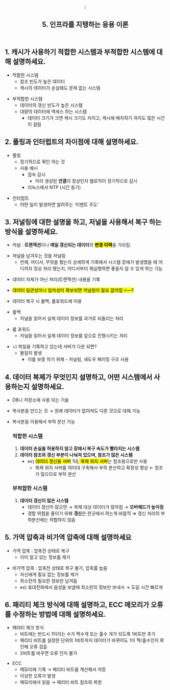 <body><article id="834e0dd4-f44b-4f04-bdc8-b5b2a800fbbd" class="page sans"><header><div class="page-header-icon undefined"><span class="icon">💡</span></div><h1 class="page-title">5. 인프라를 지탱하는 응용 이론</h1></header><div class="page-body"><h2 id="47a94fde-9590-499b-ab72-f1c133f29fd9" class="">1. 캐시가 사용하기 적합한 시스템과 부적합한 시스템에 대해 설명하세요.</h2><ul id="731a3d0b-9ffc-4c62-b61a-a4e995805545" class="bulleted-list"><li style="list-style-type:disc">적합한 시스템<ul id="94306939-9b2f-4801-a297-1b238010a34c" class="bulleted-list"><li style="list-style-type:circle">참조 빈도가 높은 데이터</li></ul><ul id="f5f506c2-23d8-49dc-95e4-648dc0f47483" class="bulleted-list"><li style="list-style-type:circle">캐시의 데이터가 손실돼도 문제 없는 시스템</li></ul></li></ul><ul id="ea9627b8-16a1-4890-a67d-1d9f00d15e4b" class="bulleted-list"><li style="list-style-type:disc">부적합한 시스템<ul id="09839bfe-05fe-431d-b457-d04f3077f846" class="bulleted-list"><li style="list-style-type:circle">데이터의 갱신 빈도가 높은 시스템</li></ul><ul id="ace0581b-279e-4d89-8e81-e9cbf9ed0088" class="bulleted-list"><li style="list-style-type:circle">대량의 데이터에 액세스 하는 시스템<ul id="ce77aa5f-e7e0-49a7-8a5f-e43f695055b1" class="bulleted-list"><li style="list-style-type:square">데이터 크기가 크면 캐시 크기도 커지고, 캐시에 배치하기 까지도 많은 시간이 걸림</li></ul></li></ul></li></ul><h2 id="89938322-ce80-4387-8035-846103dbaf7e" class="">2. 폴링과 인터럽트의 차이점에 대해 설명하세요.</h2><ul id="eadec85c-2fbb-42b0-a258-621b50899f12" class="bulleted-list"><li style="list-style-type:disc">폴링<ul id="b35937b8-241d-4419-9398-0d040a80024b" class="bulleted-list"><li style="list-style-type:circle">정기적으로 확인 하는 것</li></ul><ul id="d44361e0-7157-419a-83f5-4238a47f684a" class="bulleted-list"><li style="list-style-type:circle">사용 예시<ul id="4c486d10-1e4a-4b27-8b4a-d155b95d8538" class="bulleted-list"><li style="list-style-type:square">접속 감시<ul id="510d0005-e78a-45f1-bd9c-63358cc6096c" class="bulleted-list"><li style="list-style-type:disc">미리 생성된 <strong>연결</strong>이 정상인지 웹로직이 정기적으로 감시</li></ul></li></ul><ul id="c18eb38b-d578-4653-b378-32c5614c5e50" class="bulleted-list"><li style="list-style-type:square">리눅스에서 NTP (시간 동기)</li></ul></li></ul></li></ul><ul id="2d0f8f0e-b9cb-4f3c-bb0f-6da5e9cf3d37" class="bulleted-list"><li style="list-style-type:disc">인터럽트 <ul id="2db7bf54-51b2-44ef-86da-80f21494a54e" class="bulleted-list"><li style="list-style-type:circle">어떤 일이 발생하면 알려주는 ‘이벤트 주도’</li></ul></li></ul><h2 id="0fcf9d23-9622-42bf-916a-3ac32b7a7fb9" class="">3. 저널링에 대한 설명을 하고, 저널을 사용해서 복구 하는 방식을 설명하세요.</h2><ul id="e1a8d6f7-6286-4072-8950-b026c1fb2b25" class="bulleted-list"><li style="list-style-type:disc">저널 : <strong>트랜잭션</strong>이나<strong> 매일 갱신되는 데이터</strong>의 <strong><mark class="highlight-yellow_background">변경 이력</mark></strong>을 가리킴.</li></ul><ul id="c1b22d41-ed1f-49a9-8cf6-3d9d2264715f" class="bulleted-list"><li style="list-style-type:disc">저널을 남겨두는 것을 저널링<ul id="7c4b9daa-f154-44cc-a6bd-a3228b2d9395" class="bulleted-list"><li style="list-style-type:circle">언제, 어디서, 무엇을 했는지 상세하게 기록해서
시스템 장애가 발생했을 때 어디까지 정상 처리 됐는지, 어디서부터 재실행하면 좋을지 알 수 있게 하는 기능</li></ul></li></ul><ul id="16ea4e45-d648-45ec-a7d8-5cd7c3a963e2" class="bulleted-list"><li style="list-style-type:disc">데이터 자체가 아닌 처리(트랜잭션) 내용을 기록</li></ul><ul id="08035a6d-4ecf-4c05-8867-ffc1e4ee7388" class="bulleted-list"><li style="list-style-type:disc"><mark class="highlight-red">데이터 일관성이나 일치성이 확보되면 저널링이 필요 없어짐 &lt;—?</mark></li></ul><ul id="0a376397-34bc-4dfb-abdf-4babff2f5001" class="bulleted-list"><li style="list-style-type:disc">데이터 복구 시 롤백, 롤포워드에 이용</li></ul><ul id="cbdfd505-04e3-4e99-9696-074ac6248ecc" class="bulleted-list"><li style="list-style-type:disc">롤백<ul id="42b08360-6f7e-4c42-8e7e-63888d4f5c18" class="bulleted-list"><li style="list-style-type:circle">저널을 읽어서 실제 데이터 정보를 과거로 되돌리는 처리</li></ul></li></ul><ul id="eb77502b-a74a-43c2-8a8f-7daefa7905f9" class="bulleted-list"><li style="list-style-type:disc">롤 포워드<ul id="cc426e5e-a581-4dba-bf40-37aab22a53e4" class="bulleted-list"><li style="list-style-type:circle">저널을 읽어서 실제 데이터 정보를 앞으로 진행시키는 처리</li></ul></li></ul><ul id="1799eb02-77b9-4ad3-8d3e-ad02fc2c4d7e" class="bulleted-list"><li style="list-style-type:disc">+) 파일을 기록하고 있는데 서버가 다운 되면?<ul id="fa2001f0-ba94-44db-aa22-b2244b7cc794" class="bulleted-list"><li style="list-style-type:circle">불일치 발생<ul id="15e30fd7-30e4-48f0-8e6f-bbcb779253ab" class="bulleted-list"><li style="list-style-type:square">이를 보증 하기 위해 - 저널링, 섀도우 페이징 구조 사용</li></ul></li></ul></li></ul><p id="c345c1e9-4014-4931-9684-a7a200c24f7c" class="">
</p><h2 id="2d372cdb-dcdc-4db3-802f-f0737ead5e82" class="">4. 데이터 복제가 무엇인지 설명하고, 어떤 시스템에서 사용하는지 설명하세요.</h2><ul id="67dd627a-a24f-424a-b232-5da4fae157df" class="bulleted-list"><li style="list-style-type:disc">DB나 저장소에 사용 되는 기술</li></ul><ul id="c16de5be-8d11-4f7a-b42a-246e7f4c9868" class="bulleted-list"><li style="list-style-type:disc">복사본을 만드는 것 → 원래 데이터가 없어져도 다른 것으로 대체 가능</li></ul><ul id="e590aaeb-187d-467d-89e6-b663819a2728" class="bulleted-list"><li style="list-style-type:disc">복사본을 이용해서 부하 분산 가능<h3 id="9de084d4-7d71-48e7-8867-75732d2c3e44" class="">적합한 시스템</h3><ol type="1" id="c2dba268-5b3d-46c7-a296-893e5a872509" class="numbered-list" start="1"><li><strong>데이터 손실을 허용하지 않고 장애시 복구 속도가 빨라지는 시스템</strong></li></ol><ol type="1" id="e3862c51-1efc-4976-a8a8-5a09ba2e37dd" class="numbered-list" start="2"><li><strong>데이터 참조와 갱신 부분이 나눠져 있으며, 참조가 많은 시스템</strong><ul id="f833d2a1-834d-4534-b16d-ad34847bb44d" class="bulleted-list"><li style="list-style-type:disc">ex) <mark class="highlight-yellow_background">데이더 갱신용 서버</mark> 1대,<mark class="highlight-yellow_background"> 복제 위치 서버</mark>는 참조용으로만 사용<ul id="21b5f65e-7be1-4060-acc9-2556e51fc500" class="bulleted-list"><li style="list-style-type:circle">복제 위치 서버를 여러대 구축해서 부하 분산하고 확장성 향상 ← 참조가 많으므로 부하 분산</li></ul></li></ul></li></ol><h3 id="61bd308a-95bb-40d1-91cd-aca6be6b2375" class="">부적합한 시스템</h3><ol type="1" id="7efdef5f-9a16-4247-ba19-91587409320e" class="numbered-list" start="1"><li><strong>데이터 갱신이 많은 시스템</strong><ul id="1c5846d5-1e32-4d09-9073-ff0aeac2d885" class="bulleted-list"><li style="list-style-type:disc">데이터 갱신이 많으먼 → 복제 대상 데이터가 많아짐 → <strong>오버헤드가 높아짐</strong></li></ul><ul id="92ce9225-26bd-44fe-9bef-ef1fb29fdf92" class="bulleted-list"><li style="list-style-type:disc">경합 위험을 줄이기 위해 <strong>갱신</strong>은 한곳에서 하는게 바람직 ⇒ 갱신 처리의 부하분산에는 적합하지 않음</li></ul></li></ol></li></ul><h2 id="ac9895cc-220f-45b7-b42d-e84f5eb317e1" class="">5.  가역 압축과 비가역 압축에 대해 설명하세요</h2><ul id="42f9f806-a1b7-4941-91a5-a43e3e544659" class="bulleted-list"><li style="list-style-type:disc">가역 압축 : 압축전 상태로 복구<ul id="7cdbd0ff-8a51-4903-905f-3c4781c251d6" class="bulleted-list"><li style="list-style-type:circle">이미 알고 있는 정보를 제거</li></ul></li></ul><ul id="52fde436-be13-49df-88dc-987b654ce4ac" class="bulleted-list"><li style="list-style-type:disc">비가역 압축 : 압축전 상태로 복구 불가, 압축률 높음<ul id="412634cc-b14a-4893-b44b-b9e10605933b" class="bulleted-list"><li style="list-style-type:circle">자신에게 필요 없는 정보를 제거</li></ul><ul id="96c766c5-8ca7-4507-bc06-8bca3b95e053" class="bulleted-list"><li style="list-style-type:circle">최소한의 필요한 정보만 남겨둠</li></ul><ul id="0765efc8-5a49-4ad7-b419-0bfac0d0ceea" class="bulleted-list"><li style="list-style-type:circle">ex) 휴대전화에서 음성을 보낼때 최소한의 정보만 보내서 → 도달 시간 빠르게</li></ul></li></ul><h2 id="f06b5686-3574-4554-9e99-903e3b5389db" class="">6. 패리티 체크 방식에 대해 설명하고, ECC 메모리가 오류를 수정하는 방법에 대해 설명하세요.</h2><ul id="e0f3e384-366c-456f-ab67-52e4765ea084" class="bulleted-list"><li style="list-style-type:disc">패리티 체크 방식<ul id="ac64f5fd-e2fa-4632-a975-65e239adb6d3" class="bulleted-list"><li style="list-style-type:circle">비트에는 반드시 1이라는 수가 짝수개 또는 홀수 개가 되도록 1비트만 추가</li></ul><ul id="4acde074-64d6-4138-9c43-ce511a50e2ac" class="bulleted-list"><li style="list-style-type:circle">패리티 비트를 설정한 단위의 1비트까지 데이터가 바뀌어도 1이 짝/홀수인지 확인해 오류 검출</li></ul><ul id="d63b525f-c474-4539-b8e2-5263e32b4811" class="bulleted-list"><li style="list-style-type:circle">2비트를 바꾸면 오류 인지 불가</li></ul></li></ul><ul id="3f8d2a89-a259-4ac6-b0fe-70b9f64c4642" class="bulleted-list"><li style="list-style-type:disc">ECC<ul id="1da6adab-efa1-47a9-bfc0-cc4c590467da" class="bulleted-list"><li style="list-style-type:circle">메모리에 기록 → 패리티 비트를 계산해서 저장</li></ul><ul id="c7c66002-a22c-45eb-9c94-d77a6465cefd" class="bulleted-list"><li style="list-style-type:circle">이상한 오류가 발생</li></ul><ul id="4db91fe8-9e33-4e97-b021-40fb00b11a16" class="bulleted-list"><li style="list-style-type:circle">메모리에서 읽음 → 패리티 비트 참조와 복원</li></ul></li></ul></div></article></body></html>
